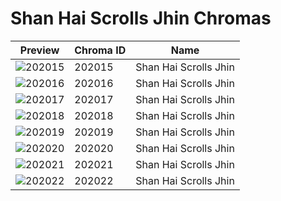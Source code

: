 # Shan Hai Scrolls Jhin Chromas

| Preview | Chroma ID | Name |
|---------|-----------|------|
| ![202015](https://raw.communitydragon.org/latest/plugins/rcp-be-lol-game-data/global/default/v1/champion-chroma-images/202/202015.png) | 202015 | Shan Hai Scrolls Jhin |
| ![202016](https://raw.communitydragon.org/latest/plugins/rcp-be-lol-game-data/global/default/v1/champion-chroma-images/202/202016.png) | 202016 | Shan Hai Scrolls Jhin |
| ![202017](https://raw.communitydragon.org/latest/plugins/rcp-be-lol-game-data/global/default/v1/champion-chroma-images/202/202017.png) | 202017 | Shan Hai Scrolls Jhin |
| ![202018](https://raw.communitydragon.org/latest/plugins/rcp-be-lol-game-data/global/default/v1/champion-chroma-images/202/202018.png) | 202018 | Shan Hai Scrolls Jhin |
| ![202019](https://raw.communitydragon.org/latest/plugins/rcp-be-lol-game-data/global/default/v1/champion-chroma-images/202/202019.png) | 202019 | Shan Hai Scrolls Jhin |
| ![202020](https://raw.communitydragon.org/latest/plugins/rcp-be-lol-game-data/global/default/v1/champion-chroma-images/202/202020.png) | 202020 | Shan Hai Scrolls Jhin |
| ![202021](https://raw.communitydragon.org/latest/plugins/rcp-be-lol-game-data/global/default/v1/champion-chroma-images/202/202021.png) | 202021 | Shan Hai Scrolls Jhin |
| ![202022](https://raw.communitydragon.org/latest/plugins/rcp-be-lol-game-data/global/default/v1/champion-chroma-images/202/202022.png) | 202022 | Shan Hai Scrolls Jhin |